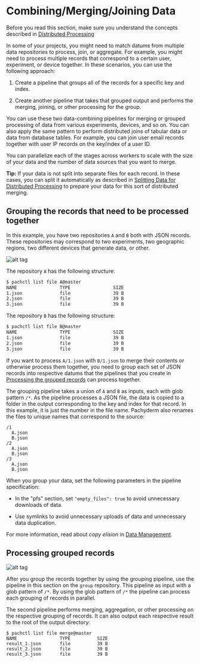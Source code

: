 # Combining/Merging/Joining Data

Before you read this section, make sure you understand the concepts
described in [Distributed Processing](http://pachyderm.readthedocs.io/en/latest/fundamentals/distributed_computing.html)

In some of your projects, you might need to match datums from
multiple data repositories to process, join, or aggregate. For example,
you might need to process multiple records that correspond to a certain
user, experiment, or device together. In these scenarios, you can use
the following approach:

1. Create a pipeline that groups all of the records for a specific
key and index.

2. Create another pipeline that takes that grouped output and performs
the merging, joining, or other processing for the group.

You can use these two data-combining pipelines for
merging or grouped processing of data from various experiments,
devices, and so on. You can also apply the same pattern to
perform distributed joins of tabular data or data from database
tables. For example, you can join user email records together
with user IP records on the key/index of a user ID.

You can parallelize each of the stages across workers to
scale with the size of your data and the number of data
sources that you want to merge.

**Tip:** If your data is not split into separate files for
each record. In these cases, you can split it automatically as described in
[Splitting Data for Distributed Processing](splitting.html) to
prepare your data for this sort of distributed merging.

## Grouping the records that need to be processed together

In this example, you have two repositories `A` and `B` both
with JSON records.
These repositories may correspond to two experiments, two geographic
regions, two different devices that generate data, or other.

![alt tag](join1.png)

The repository `A` has the following structure:

```bash
$ pachctl list file A@master
NAME                TYPE                SIZE
1.json              file                39 B
2.json              file                39 B
3.json              file                39 B
```

The repository `B` has the following structure:

```bash
$ pachctl list file B@master
NAME                TYPE                SIZE
1.json              file                39 B
2.json              file                39 B
3.json              file                39 B
```

If you want to process `A/1.json` with `B/1.json` to merge
their contents or otherwise process them together, you need to
group each set of JSON records into respective datums that
the pipelines that you create in
[Processing the grouped records](#processing-the-grouped-records)
can process together.

The grouping pipeline takes a union of `A` and `B` as inputs,
each with glob pattern `/*`. As the pipeline processes a JSON file,
the data is copied to a folder in the output corresponding to the
key and index for that record. In this example, it is just the
number in the file name. Pachyderm also renames the files to
unique names that correspond to the source:

```
/1
  A.json
  B.json
/2
  A.json
  B.json
/3
  A.json
  B.json
```

When you group your data, set the following parameters in the pipeline
specification:

- In the "pfs" section, set `"empty_files": true` to avoid
unnecessary downloads of data.

- Use symlinks to avoid unnecessary uploads of data and unnecessary data
duplication.

For more information, read about *copy elision* in [Data Management](http://pachyderm.readthedocs.io/en/latest/managing_pachyderm/data_management.html).

## Processing grouped records

![alt tag](join2.png)

After you group the records together by using the grouping pipeline, use
the pipeline in this section on the `group` repository. This pipeline
as input with a glob pattern of `/*`. By using the glob pattern of `/*`
the pipeline can process each grouping of records in parallel.

The second pipeline performs merging, aggregation, or other
processing on the respective grouping of records. It can also
output each respective result to the root of the output directory:

```
$ pachctl list file merge@master
NAME                TYPE          SIZE
result_1.json       file          39 B
result_2.json       file          39 B
result_3.json       file          39 B
```
